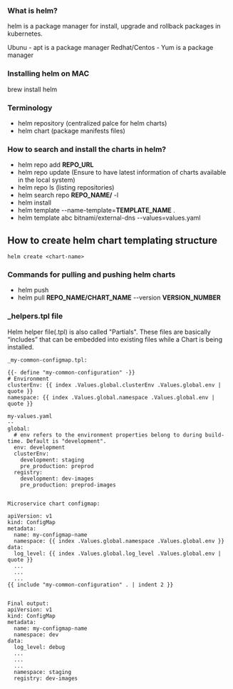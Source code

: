 ### What is helm?
helm is a package manager for install, upgrade and rollback packages in kubernetes.

Ubunu - apt is a package manager
Redhat/Centos - Yum is a package manager

### Installing helm on MAC

brew install helm

### Terminology
* helm repository (centralized palce for helm charts)
* helm chart (package manifests files)

### How to search and install the charts in helm?
* helm repo add **REPO_URL**
* helm repo update (Ensure to have latest information of charts available in the local system)
* helm repo ls (listing repositories)
* helm search repo **REPO_NAME/** -l
* helm install <customRepoName> <chartName>
* helm template --name-template=**TEMPLATE_NAME** .
* helm template abc bitnami/external-dns --values=values.yaml

## How to create helm chart templating structure
```
helm create <chart-name>
```

### Commands for pulling and pushing helm charts

* helm push
* helm pull **REPO_NAME/CHART_NAME** --version **VERSION_NUMBER**

### _helpers.tpl file 
Helm helper file(.tpl) is also called "Partials". These files are basically “includes” that can be embedded into existing files while a Chart is being installed.

```
_my-common-configmap.tpl:

{{- define "my-common-configuration" -}}
# Environment
clusterEnv: {{ index .Values.global.clusterEnv .Values.global.env | quote }}
namespace: {{ index .Values.global.namespace .Values.global.env | quote }}

my-values.yaml
--
global:
  # env refers to the environment properties belong to during build-time. Default is "development".
  env: development
  clusterEnv:
    development: staging
    pre_production: preprod
  registry:
    development: dev-images
    pre_production: preprod-images


Microservice chart configmap:

apiVersion: v1
kind: ConfigMap
metadata:
  name: my-configmap-name
  namespace: {{ index .Values.global.namespace .Values.global.env }}
data:
  log_level: {{ index .Values.global.log_level .Values.global.env | quote }}
  ...
  ...
  ...
{{ include "my-common-configuration" . | indent 2 }}


Final output:
apiVersion: v1
kind: ConfigMap
metadata:
  name: my-configmap-name
  namespace: dev
data:
  log_level: debug
  ...
  ...
  ...
  namespace: staging
  registry: dev-images
```
